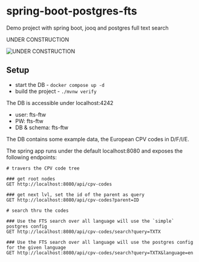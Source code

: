 # spring-boot-postgres-fts
Demo project with spring boot, jooq and postgres full text search

  
UNDER CONSTRUCTION

![UNDER CONSTRUCTION](https://media.giphy.com/media/ZTans30ONaaIM/giphy.gif)

## Setup

- start the DB - ``docker compose up -d``
- build the project - ``./mvnw verify``

The DB is accessible under localhost:4242
- user: fts-ftw
- PW: fts-ftw
- DB & schema: fts-ftw

The DB contains some example data, the European CPV codes in D/F/I/E.

The spring app runs under the default localhost:8080
and exposes the following endpoints:

```http request
# travers the CPV code tree 

### get root nodes
GET http://localhost:8080/api/cpv-codes

### get next lvl, set the id of the parent as query
GET http://localhost:8080/api/cpv-codes?parent=ID

# search thru the codes 

### Use the FTS search over all language will use the `simple` postgres config
GET http://localhost:8080/api/cpv-codes/search?query=TXTX

### Use the FTS search over all language will use the postgres config for the given language
GET http://localhost:8080/api/cpv-codes/search?query=TXTX&language=en
```
